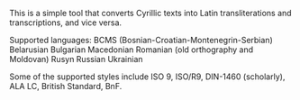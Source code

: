 This is a simple tool that converts Cyrillic texts into Latin transliterations and transcriptions, and vice versa.

Supported languages:
BCMS (Bosnian-Croatian-Montenegrin-Serbian) 
Belarusian 
Bulgarian 
Macedonian 
Romanian (old orthography and Moldovan) 
Rusyn 
Russian
Ukrainian

Some of the supported styles include ISO 9, ISO/R9, DIN-1460 (scholarly), ALA LC, British Standard, BnF.
